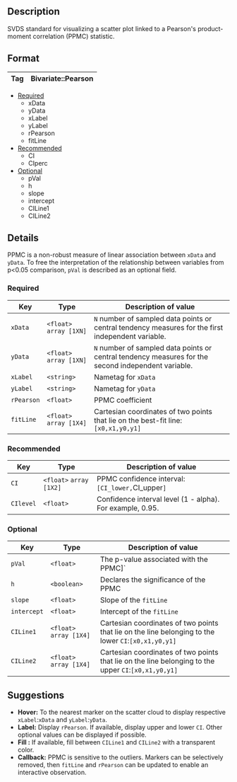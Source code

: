 ## Description  

SVDS standard for visualizing a scatter plot linked to a Pearson's product-moment correlation (PPMC) statistic. 

## Format 

| Tag | Bivariate::Pearson |
|-----|----------------------------|

- [Required]()
     - xData     
     - yData     
     - xLabel    
     - yLabel    
     - rPearson  
     - fitLine   
- [Recommended]() 
     - CI        
     - CIperc    
- [Optional]()
     - pVal       
     - h          
     - slope      
     - intercept  
     - CILine1    
     - CILine2    

## Details 

PPMC is a non-robust measure of linear association between `xData` and `yData`. To free the interpretation of the relationship between variables from p<0.05 comparison, `pVal` is described as an optional field. 

### Required

| Key        | Type                  | Description of value                                                                                |
|------------|-----------------------|-----------------------------------------------------------------------------------------------------|
| `xData`    | `<float>` `array [1XN]` | `N` number of sampled data points or central tendency measures for the first independent variable.  |
| `yData`    | `<float>` `array [1XN]` | `N` number of sampled data points or central tendency measures for the second independent variable. |
| `xLabel`   | `<string>`            | Nametag for `xData`                                                                                 |
| `yLabel`   | `<string>`            | Nametag for `yData`                                                                                 |
| `rPearson` | `<float>`             | PPMC coefficient                                                                                    |
| `fitLine`  | `<float>` `array [1X4]` | Cartesian coordinates of two points that lie on the best-fit line:`[x0,x1,y0,y1]`                   |
### Recommended 

| Key       | Type                    | Description of value                                       |
|-----------|-------------------------|------------------------------------------------------------|
| `CI`      | `<float>` `array [1X2]` | PPMC confidence interval: `[CI_lower,`CI_upper`]`          |
| `CIlevel` | `<float>`               | Confidence interval level (1 - alpha). For example, 0.95.  |

### Optional 

| Key       | Type                    | Description of value                                       |
|-----------|-------------------------|------------------------------------------------------------|
| `pVal`      | `<float>`| The p-value associated with the PPMC]`          |
| `h` | `<boolean>`        | Declares the significance of the PPMC  |
| `slope` | `<float>`      | Slope of the `fitLine` |
| `intercept` | `<float>`        | Intercept of the `fitLine`|
| `CILine1` | `<float>` `array [1X4]`  | Cartesian coordinates of two points that lie on the line belonging to the lower `CI`:`[x0,x1,y0,y1]` |  
| `CILine2` | `<float>` `array [1X4]`  | Cartesian coordinates of two points that lie on the line belonging to the upper `CI`:`[x0,x1,y0,y1]` |    
  
## Suggestions

- **Hover:**    To the nearest marker on the scatter cloud to display respective `xLabel`:`xData` and `yLabel`:`yData`. 
- **Label:**    Display  `rPearson`. If available, display upper and lower `CI`. Other optional values can be displayed if possible.
- **Fill :**    If available, fill between `CILine1` and `CILine2` with a transparent color. 
- **Callback:** PPMC is sensitive to the outliers. Markers can be selectively removed, then `fitLine` and `rPearson` can be updated to enable an interactive observation. 

